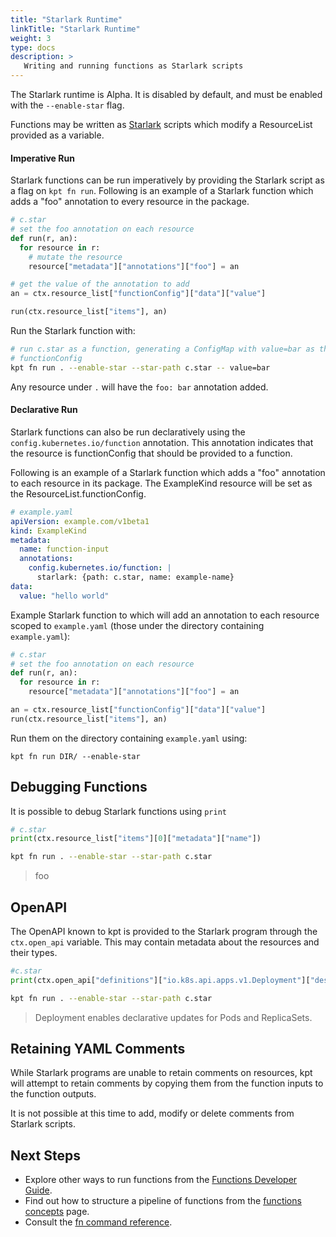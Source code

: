 ```yaml
---
title: "Starlark Runtime"
linkTitle: "Starlark Runtime"
weight: 3
type: docs
description: >
   Writing and running functions as Starlark scripts
---
```



The Starlark runtime is Alpha. It is disabled by default, and must be enabled
with the `--enable-star` flag.


Functions may be written as [Starlark] scripts which modify a ResourceList
provided as a variable.

#### Imperative Run

Starlark functions can be run imperatively by providing the Starlark script as
a flag on `kpt fn run`. Following is an example of a Starlark function which
adds a "foo" annotation to every resource in the package.

```python
# c.star
# set the foo annotation on each resource
def run(r, an):
  for resource in r:
    # mutate the resource
    resource["metadata"]["annotations"]["foo"] = an

# get the value of the annotation to add
an = ctx.resource_list["functionConfig"]["data"]["value"]

run(ctx.resource_list["items"], an)
```

Run the Starlark function with:

```sh
# run c.star as a function, generating a ConfigMap with value=bar as the
# functionConfig
kpt fn run . --enable-star --star-path c.star -- value=bar
```

Any resource under `.` will have the `foo: bar` annotation added.

#### Declarative Run

Starlark functions can also be run declaratively using the
`config.kubernetes.io/function` annotation. This annotation indicates that the
resource is functionConfig that should be provided to a function.

Following is an example of a Starlark function which adds a "foo" annotation to
each resource in its package. The ExampleKind resource will be set as the
ResourceList.functionConfig.

```yaml
# example.yaml
apiVersion: example.com/v1beta1
kind: ExampleKind
metadata:
  name: function-input
  annotations:
    config.kubernetes.io/function: |
      starlark: {path: c.star, name: example-name}
data:
  value: "hello world"
```

Example Starlark function to which will add an annotation to each resource
scoped to `example.yaml` (those under the directory containing `example.yaml`):

```python
# c.star
# set the foo annotation on each resource
def run(r, an):
  for resource in r:
    resource["metadata"]["annotations"]["foo"] = an

an = ctx.resource_list["functionConfig"]["data"]["value"]
run(ctx.resource_list["items"], an)
```

Run them on the directory containing `example.yaml` using:

```shell script
kpt fn run DIR/ --enable-star
```

## Debugging Functions

It is possible to debug Starlark functions using `print`

```python
# c.star
print(ctx.resource_list["items"][0]["metadata"]["name"])
```

```sh
kpt fn run . --enable-star --star-path c.star
```

> foo

## OpenAPI

The OpenAPI known to kpt is provided to the Starlark program through the
`ctx.open_api` variable. This may contain metadata about the resources and
their types.

```python
#c.star
print(ctx.open_api["definitions"]["io.k8s.api.apps.v1.Deployment"]["description"])
```

```sh
kpt fn run . --enable-star --star-path c.star
```

> Deployment enables declarative updates for Pods and ReplicaSets.

## Retaining YAML Comments

While Starlark programs are unable to retain comments on resources, kpt will
attempt to retain comments by copying them from the function inputs to the
function outputs.

It is not possible at this time to add, modify or delete comments from
Starlark scripts.

## Next Steps

- Explore other ways to run functions from the [Functions Developer Guide].
- Find out how to structure a pipeline of functions from the
  [functions concepts] page.
- Consult the [fn command reference].

[Starlark]: https://github.com/bazelbuild/starlark
[Functions Developer Guide]: ../
[functions concepts]: ../../../../concepts/functions/
[fn command reference]: ../../../../reference/fn/
